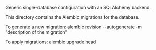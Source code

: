 Generic single-database configuration with an SQLAlchemy backend.

This directory contains the Alembic migrations for the database.

To generate a new migration:
alembic revision --autogenerate -m "description of the migration"

To apply migrations:
alembic upgrade head